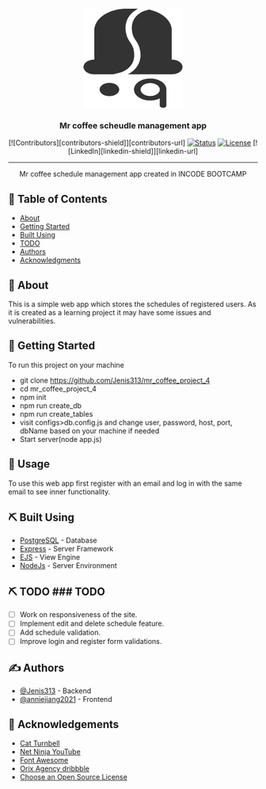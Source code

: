 <p align="center">
  <a href="" rel="noopener">
 <img width=200px height=200px src="public/images/logo_dark.png" alt="Project logo"></a>
</p>

<h3 align="center">Mr coffee scheudle management app</h3>

<div align="center">

[![Contributors][contributors-shield]][contributors-url]
[![Status](https://img.shields.io/badge/status-active-success.svg)]() 
[![License](https://img.shields.io/badge/license-MIT-blue.svg)](/LICENSE)
[![LinkedIn][linkedin-shield]][linkedin-url]

</div>

---

<p align="center"> Mr coffee schedule management app created in INCODE BOOTCAMP
    <br> 
</p>

## 📝 Table of Contents
- [About](#about)
- [Getting Started](#getting_started)
- [Built Using](#built_using)
- [TODO](#todo)
- [Authors](#authors)
- [Acknowledgments](#acknowledgement)

## 🧐 About <a name = "about"></a>
This is a simple web app which stores the schedules of registered users. As it is created as a learning project it may have some issues and vulnerabilities.
## 🏁 Getting Started <a name = "getting_started"></a>
To run this project on your machine
- git clone https://github.com/Jenis313/mr_coffee_project_4
- cd mr_coffee_project_4
- npm init
- npm run create_db 
- npm run create_tables
- visit configs>db.config.js and change user, password, host, port, dbName based on your machine if needed
- Start server(node app.js)

## 🎈 Usage <a name="usage"></a>
To use this web app first register with an email and log in with the same email to see inner functionality.

## ⛏️ Built Using <a name = "built_using"></a>
- [PostgreSQL](https://www.postgresql.org/) - Database
- [Express](https://expressjs.com/) - Server Framework
- [EJS](https://www.npmjs.com/package/ejs) - View Engine
- [NodeJs](https://nodejs.org/en/) - Server Environment

## ⛏️ TODO <a name = "todo"></a>### TODO
- [ ] Work on responsiveness of the site.
- [ ] Implement edit and delete schedule feature.
- [ ] Add schedule validation.
- [ ] Improve login and register form validations.

## ✍️ Authors <a name = "authors"></a>
- [@Jenis313](https://github.com/Jenis313) - Backend
- [@anniejiang2021](https://github.com/anniejiang2021) - Frontend

## 🎉 Acknowledgements <a name = "acknowledgement"></a>
- [Cat Turnbell](https://github.com/cattrn)
- [Net Ninja YouTube](https://www.youtube.com/channel/UCW5YeuERMmlnqo4oq8vwUpg)
- [Font Awesome](https://fontawesome.com)
- [Orix Agency dribbble](https://dribbble.com/shots/16379794-Apartment-Rent-Website)
- [Choose an Open Source License](https://choosealicense.com)